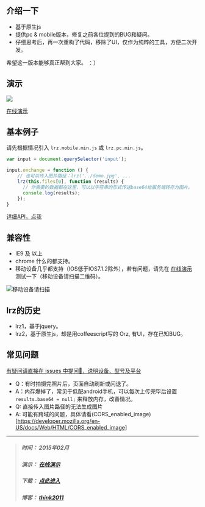 ## 介绍一下
* 基于原生js
* 提供pc & mobile版本，修复之前各位提到的BUG和疑问。
* 仔细思考后，再一次重构了代码，移除了UI，仅作为纯粹的工具，方便二次开发。

希望这一版本能够真正帮到大家。 ：）

## 演示
![](http://think2011.qiniudn.com/lrz3-demo.gif)

[在线演示](http://lrz3.herokuapp.com/)

## 基本例子
请先根据情况引入 `lrz.mobile.min.js` 或 `lrz.pc.min.js`。

```javascript
var input = document.querySelector('input');

input.onchange = function () {
    // 也可以传入图片路径：lrz('../demo.jpg', ...
	lrz(this.files[0], function (results) {
	  // 你需要的数据都在这里，可以以字符串的形式传送base64给服务端转存为图片。
      console.log(results); 
	});
}
```

[详细API，点我](https://github.com/think2011/localResizeIMG3/wiki)

## 兼容性
* IE9 及 以上
* chrome 什么的都支持。
* 移动设备几乎都支持（IOS低于IOS7.1.2除外），若有问题，请先在 [在线演示](http://lrz3.herokuapp.com/) 测试一下（移动设备请扫描二维码）。

![移动设备请扫描](http://think2011.qiniudn.com/lrz3-qrcode.png)

## lrz的历史
* lrz1，基于jquery。
* lrz2，基于原生js，却是用coffeescript写的 Orz, 有UI，存在已知BUG。


## 常见问题
[有疑问请直接在 issues 中提问👊，说明设备、型号及平台](https://github.com/think2011/localResizeIMG3/issues)

* Q：有时拍摄完照片后，页面自动刷新或闪退了。
* A：内存爆掉了，常见于低配android手机，可以每次上传完毕后设置 `results.base64 = null;` 来释放内存，改善情况。
* Q: 直接传入图片路径的无法生成图片
* A: 可能有跨域的问题，具体请看(CORS_enabled_image)[https://developer.mozilla.org/en-US/docs/Web/HTML/CORS_enabled_image]

---
> ##### 时间： 2015年02月
> ##### 演示： [在线演示](http://lrz3.herokuapp.com/)
> ##### 下载： [点此进入](https://github.com/think2011/localResizeIMG3/releases)
> ##### 博客： [think2011](http://think2011.github.io)

